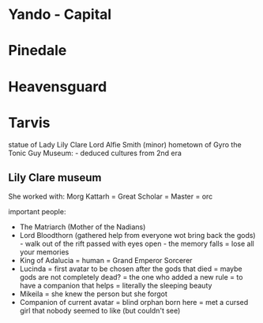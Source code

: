 
# Yando - Capital



# Pinedale



# Heavensguard


# Tarvis
statue of Lady Lily Clare
Lord Alfie Smith (minor)
hometown of Gyro the Tonic Guy
Museum: - deduced cultures from 2nd era

## Lily Clare museum
She worked with:
Morg Kattarh = Great Scholar = Master = orc

important people:
- The Matriarch  (Mother of the Nadians) 
- Lord Bloodthorn (gathered help from everyone wot bring back the gods)
                        - walk out of the rift passed with eyes open
                        - the memory falls = lose all your memories 
- King of Adalucia = human
                 = Grand Emperor Sorcerer
- Lucinda = first avatar to be chosen after the gods that died
                = maybe gods are not completely dead? 
                = the one who added a new rule = to have a companion that helps
                = literally the sleeping beauty
- Mikeila = she knew the person but she forgot
- Companion of current avatar 
				  = blind orphan born here
				  = met a cursed girl that nobody seemed to like (but couldn't see)
